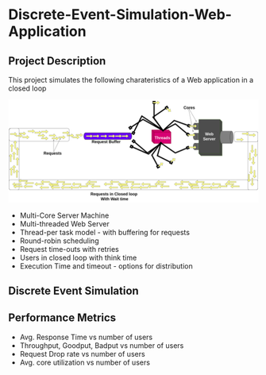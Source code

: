 # Discrete-Event-Simulation-Web-Application

## Project Description
This project simulates the following charateristics of a Web application in  a closed loop

![Web-server-system-diagram](https://github.com/jatin-jatin/Discrete-Event-Simulation-Web-Application/blob/main/pictures/Web-Server-System.png)
* Multi-Core Server Machine
* Multi-threaded Web Server
* Thread-per task model - with buffering for requests
* Round-robin scheduling
* Request time-outs with retries
* Users in closed loop with think time
* Execution Time and timeout - options for distribution
## Discrete Event Simulation

## Performance Metrics
* Avg. Response Time vs number of users
* Throughput, Goodput, Badput vs number of users
* Request Drop rate vs number of users
* Avg. core utilization vs number of users